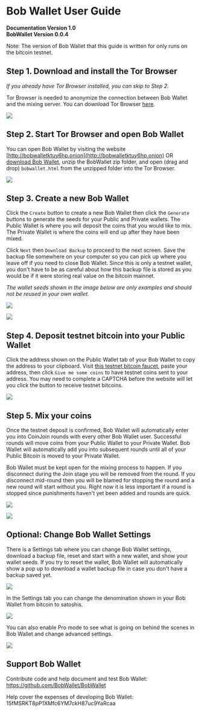 # Bob Wallet User Guide

**Documentation Version 1.0**  
**BobWallet Version 0.0.4**  

Note: The version of Bob Wallet that this guide is written for only runs on the bitcoin testnet.

## Step 1. Download and install the Tor Browser

_If you already have Tor Browser installed, you can skip to Step 2._

Tor Browser is needed to anonymize the connection between Bob Wallet and the mixing server. You can download Tor Browser [here](https://www.torproject.org/download/download-easy.html).

![](0_bobtor.png)

## Step 2. Start Tor Browser and open Bob Wallet

You can open Bob Wallet by visiting the website [http://bobwalletktuy6hp.onion](http://bobwalletktuy6hp.onion) OR [download Bob Wallet](https://github.com/BobWallet/BobWallet/archive/master.zip), unzip the BobWallet zip folder, and open (drag and drop) `bobwallet.html` from the unzipped folder into the Tor Browser.

![](1_bobwalletcreate.png)

## Step 3. Create a new Bob Wallet

Click the `Create` button to create a new Bob Wallet then click the `Generate` buttons to generate the seeds for your Public and Private wallets. The Public Wallet is where you will deposit the coins that you would like to mix. The Private Wallet is where the coins will end up after they have been mixed.

Click `Next` then `Download Backup` to proceed to the next screen. Save the backup file somewhere on your computer so you can pick up where you leave off if you need to close Bob Wallet. Since this is only a testnet wallet, you don't have to be as careful about how this backup file is stored as you would be if it were storing real value on the bitcoin mainnet.

_The wallet seeds shown in the image below are only examples and should not be reused in your own wallet._

![](2_bobseed.png)

![](3_bobempty.png)

## Step 4. Deposit testnet bitcoin into your Public Wallet

Click the address shown on the Public Wallet tab of your Bob Wallet to copy the address to your clipboard. Visit [this testnet bitcoin faucet](https://testnet.manu.backend.hamburg/faucet), paste your address, then click `Give me some coins` to have testnet coins sent to your address. You may need to complete a CAPTCHA before the website will let you click the button to receive testnet bitcoins.

![](5_bobtest.png)

## Step 5. Mix your coins

Once the testnet deposit is confirmed, Bob Wallet will automatically enter you into CoinJoin rounds with every other Bob Wallet user. Successful rounds will move coins from your Public Wallet to your Private Wallet. Bob Wallet will automatically add you into subsequent rounds until all of your Public Bitcoin is moved to your Private Wallet.

Bob Wallet must be kept open for the mixing process to happen. If you disconnect during the Join stage you will be removed from the round. If you disconnect mid-round then you will be blamed for stopping the round and a new round will start without you. Right now it is less important if a round is stopped since punishments haven't yet been added and rounds are quick.

![](6_bobround.png)

![](7_bobprivate.png)

## Optional: Change Bob Wallet Settings

There is a Settings tab where you can change Bob Wallet settings, download a backup file, reset and start with a new wallet, and show your wallet seeds. If you try to reset the wallet, Bob Wallet will automatically show a pop up to download a wallet backup file in case you don't have a backup saved yet.

![](8_bobsettingseasy.png)

In the Settings tab you can change the denomination shown in your Bob Wallet from bitcoin to satoshis.

![](10_bobsats.png)

You can also enable Pro mode to see what is going on behind the scenes in Bob Wallet and change advanced settings.

![](9_bobprojoin.png)

## Support Bob Wallet

Contribute code and help document and test Bob Wallet: https://github.com/BobWallet/BobWallet

Help cover the expenses of developing Bob Wallet: 15fMSRKT8pP1XMfc6YM7ckH87uc9YaRcaa
